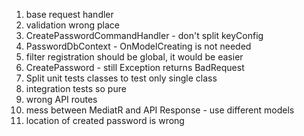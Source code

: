1. base request handler
2. validation wrong place
3. CreatePasswordCommandHandler - don't split keyConfig
4. PasswordDbContext - OnModelCreating is not needed
5. filter registration should be global, it would be easier
6. CreatePassword - still Exception returns BadRequest
7. Split unit tests classes to test only single class
8. integration tests so pure
9. wrong API routes
10. mess between MediatR and API Response - use different models
11. location of created password is wrong
